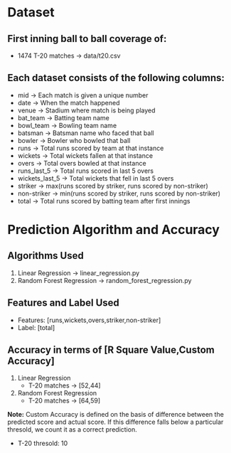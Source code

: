 # Dataset

## First inning ball to ball coverage of:
* 1474 T-20 matches -> data/t20.csv

## Each dataset consists of the following columns:

* mid -> Each match is given a unique number
* date -> When the match happened
* venue -> Stadium where match is being played
* bat_team -> Batting team name
* bowl_team -> Bowling team name
* batsman -> Batsman name who faced that ball
* bowler -> Bowler who bowled that ball
* runs -> Total runs scored by team at that instance
* wickets -> Total wickets fallen at that instance
* overs -> Total overs bowled at that instance
* runs_last_5 -> Total runs scored in last 5 overs
* wickets_last_5 -> Total wickets that fell in last 5 overs
* striker -> max(runs scored by striker, runs scored by non-striker)
* non-striker -> min(runs scored by striker, runs scored by non-striker)
* total -> Total runs scored by batting team after first innings

# Prediction Algorithm and Accuracy

## Algorithms Used

1. Linear Regression -> linear_regression.py
2. Random Forest Regression -> random_forest_regression.py

## Features and Label Used

* Features: [runs,wickets,overs,striker,non-striker]
* Label: [total]

## Accuracy in terms of [R Square Value,Custom Accuracy]

1. Linear Regression
   * T-20 matches -> [52,44]
2. Random Forest Regression
   * T-20 matches -> [64,59]

**Note:**
Custom Accuracy is defined on the basis of difference between the predicted score and actual score. If this difference falls below a particular thresold, we count it as a correct prediction.

* T-20 thresold: 10
